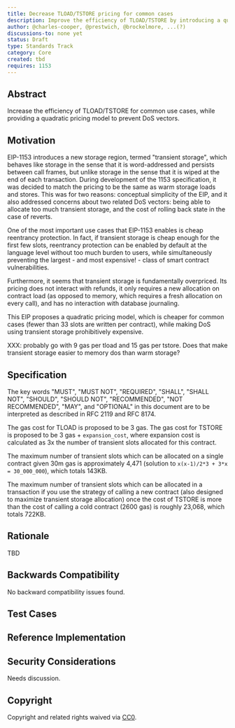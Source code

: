 ```yaml
---
title: Decrease TLOAD/TSTORE pricing for common cases
description: Improve the efficiency of TLOAD/TSTORE by introducing a quadratic(?) pricing model.
author: @charles-cooper, @prestwich, @brockelmore, ...(?)
discussions-to: none yet
status: Draft
type: Standards Track
category: Core
created: tbd
requires: 1153
---
```


## Abstract

Increase the efficiency of TLOAD/TSTORE for common use cases, while providing a quadratic pricing model to prevent DoS vectors.

## Motivation

EIP-1153 introduces a new storage region, termed "transient storage", which behaves like storage in the sense that it is word-addressed and persists between call frames, but unlike storage in the sense that it is wiped at the end of each transaction. During development of the 1153 specification, it was decided to match the pricing to be the same as warm storage loads and stores. This was for two reasons: conceptual simplicity of the EIP, and it also addressed concerns about two related DoS vectors: being able to allocate too much transient storage, and the cost of rolling back state in the case of reverts.

One of the most important use cases that EIP-1153 enables is cheap reentrancy protection. In fact, if transient storage is cheap enough for the first few slots, reentrancy protection can be enabled by default at the language level without too much burden to users, while simultaneously preventing the largest - and most expensive! - class of smart contract vulnerabilities.

Furthermore, it seems that transient storage is fundamentally overpriced. Its pricing does not interact with refunds, it only requires a new allocation on contract load (as opposed to memory, which requires a fresh allocation on every call), and has no interaction with database journaling.

This EIP proposes a quadratic pricing model, which is cheaper for common cases (fewer than 33 slots are written per contract), while making DoS using transient storage prohibitively expensive.

XXX: probably go with 9 gas per tload and 15 gas per tstore.
Does that make transient storage easier to memory dos than warm storage?


## Specification
The key words "MUST", "MUST NOT", "REQUIRED", "SHALL", "SHALL NOT", "SHOULD", "SHOULD NOT", "RECOMMENDED", "NOT RECOMMENDED", "MAY", and "OPTIONAL" in this document are to be interpreted as described in RFC 2119 and RFC 8174.

The gas cost for TLOAD is proposed to be 3 gas. The gas cost for TSTORE is proposed to be 3 gas + `expansion_cost`, where expansion cost is calculated as 3x the number of transient slots allocated for this contract.

The maximum number of transient slots which can be allocated on a single contract given 30m gas is approximately 4,471 (solution to `x(x-1)/2*3 + 3*x = 30_000_000`), which totals 143KB.

The maximum number of transient slots which can be allocated in a transaction if you use the strategy of calling a new contract (also designed to maximize transient storage allocation) once the cost of TSTORE is more than the cost of calling a cold contract (2600 gas) is roughly 23,068, which totals 722KB.

## Rationale

TBD

## Backwards Compatibility

No backward compatibility issues found.

## Test Cases

## Reference Implementation

## Security Considerations

Needs discussion.

## Copyright

Copyright and related rights waived via [CC0](../LICENSE.md).
